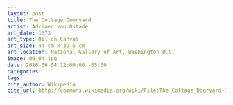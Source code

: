 ```yaml
---
layout: post
title: The Cottage Dooryard
artist: Adriaen van Ostade
art_date: 1673
art_type: Oil on Canvas
art_size: 44 cm x 39.5 cm
art_location: National Gallery of Art, Washington D.C.
image: 06-04.jpg
date: 2016-06-04 12:00:00 -05:00
categories:
tags:
cite_author: Wikipedia
cite_url: http://commons.wikimedia.org/wiki/File:The_Cottage_Dooryard-1673-Adriaen_van_Ostade.jpg
---
```

